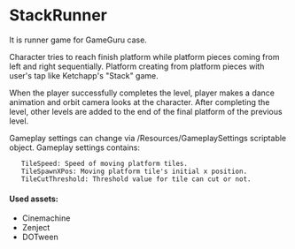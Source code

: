 # StackRunner

It is runner game for GameGuru case.

Character tries to reach finish platform while platform pieces coming from left and right sequentially. Platform creating from platform pieces with user's tap like Ketchapp's "Stack" game.

When the player successfully completes the level, player makes a dance animation and orbit camera looks at the character.
After completing the level, other levels are added to the end of the final platform of the previous level.

Gameplay settings can change via /Resources/GameplaySettings scriptable object.
Gameplay settings contains:

       TileSpeed: Speed of moving platform tiles.
       TileSpawnXPos: Moving platform tile's initial x position.
       TileCutThreshold: Threshold value for tile can cut or not.
        
#### Used assets: ####
* Cinemachine
* Zenject
* DOTween

